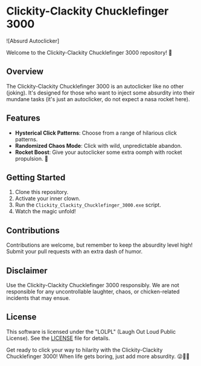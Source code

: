 # Clickity-Clackity Chucklefinger 3000

![Absurd Autoclicker]

Welcome to the Clickity-Clackity Chucklefinger 3000 repository! 🤪

## Overview

The Clickity-Clackity Chucklefinger 3000 is an autoclicker like no other (joking). It's designed for those who want to inject some absurdity into their mundane tasks (it's just an autoclicker, do not expect a nasa rocket here).

## Features

- **Hysterical Click Patterns**: Choose from a range of hilarious click patterns.
- **Randomized Chaos Mode**: Click with wild, unpredictable abandon.
- **Rocket Boost**: Give your autoclicker some extra oomph with rocket propulsion. 🚀

## Getting Started

1. Clone this repository.
2. Activate your inner clown.
3. Run the `Clickity_Clackity_Chucklefinger_3000.exe` script.
4. Watch the magic unfold!

## Contributions

Contributions are welcome, but remember to keep the absurdity level high! Submit your pull requests with an extra dash of humor.

## Disclaimer

Use the Clickity-Clackity Chucklefinger 3000 responsibly. We are not responsible for any uncontrollable laughter, chaos, or chicken-related incidents that may ensue.

## License

This software is licensed under the "LOLPL" (Laugh Out Loud Public License). See the [LICENSE](LICENSE) file for details.

Get ready to click your way to hilarity with the Clickity-Clackity Chucklefinger 3000! When life gets boring, just add more absurdity. 😜🐔💥
